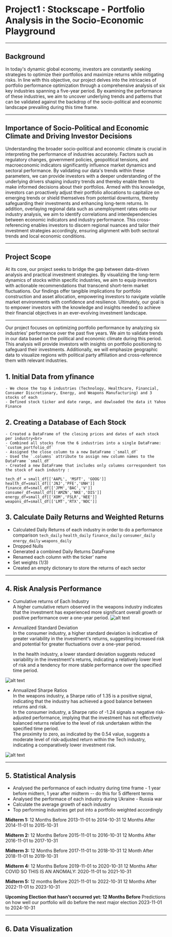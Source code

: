 # Project1 : Stockscape - Portfolio Analysis in the Socio-Economic Playground 
------
## Background 
In today's dynamic global economy, investors are constantly seeking strategies to optimize their portfolios and maximize returns while mitigating risks. In line with this objective, our project delves into the intricacies of portfolio performance optimization through a comprehensive analysis of six key industries spanning a five-year period. By examining the performance of these industries, we aim to uncover underlying trends and patterns that can be validated against the backdrop of the socio-political and economic landscape prevailing during this time frame.
___
## Importance of Socio-Political and Economic Climate and Driving Investor Decisions
Understanding the broader socio-political and economic climate is crucial in interpreting the performance of industries accurately. Factors such as regulatory changes, government policies, geopolitical tensions, and macroeconomic indicators significantly influence market dynamics and sectoral performance. By validating our data's trends within these parameters, we can provide investors with a deeper understanding of the underlying drivers shaping industry trends and thereby enable them to make informed decisions about their portfolios. Armed with this knowledge, investors can proactively adjust their portfolio allocations to capitalize on emerging trends or shield themselves from potential downturns, thereby safeguarding their investments and enhancing long-term returns.
In addition, overlaying regional data such as unemployment rates onto our industry analysis, we aim to identify correlations and interdependencies between economic indicators and industry performance. This cross-referencing enables investors to discern regional nuances and tailor their investment strategies accordingly, ensuring alignment with both sectoral trends and local economic conditions.
___
## Project Scope 
At its core, our project seeks to bridge the gap between data-driven analysis and practical investment strategies. By visualizing the long-term dynamics of stocks within specific industries, we aim to equip investors with actionable recommendations that transcend short-term market fluctuations. Our findings offer tangible implications for portfolio construction and asset allocation, empowering investors to navigate volatile market environments with confidence and resilience. Ultimately, our goal is to empower investors with the knowledge and insights needed to achieve their financial objectives in an ever-evolving investment landscape. 


---
Our project focuses on optimizing portfolio performance by analyzing six industries' performance over the past five years. We aim to validate trends in our data based on the political and economic climate during this period. This analysis will provide investors with insights on portfolio positioning to safeguard their investments. 
Additionally, we will emphasize geographic data to visualize regions with political party affiliation and cross-reference them with relevant industries.

## 1. Initial Data from yfinance
    - We chose the top 6 industries (Technology, Healthcare, Financial, Consumer Discretionary, Energy, and Weapons Manufacturing) and 3 stocks of each
    - Defined stock ticker and date range, and dowloaded the data it Yahoo Finance 
  
## 2. Creating a Database of Each Stock
    - Created a DataFrame of the closing prices and dates of each stock per industry<br>
    - Combined all stocks from the 6 industries into a single DataFrame: `custom_portfolio_df`
    - Assigned the close column to a new DataFrame :`small_df`
    - Used the `.columns` attribute to assign new column names to the DataFrame `small_df` 
    - Created a new DataFrame that includes only columns correspondent ton the stock of each industry :
  `tech_df = small_df[['AAPL', 'MSFT', 'GOOG']]`
  `health_df=small_df[['JNJ','PFE','UNH']]`
  `finance_df=small_df[['JPM','BAC','V']]`
  `consumer_df=small_df[['AMZN','NKE','DIS']]`
  `energy_df=small_df[['XOM','FSLR','NEE']]`
  `weapons_df=small_df[['LMT','RTX','NOC']]`

## 3. Calculate Daily Returns and Weighted Returns 
- Calculated Daily Returns of each industry in order to do a performance comparison
  `tech_daily`
  `health_daily`
  `finance_daily`
  `consumer_daily`
  `energy_daily`
  `weapons_daily`
- Dropped Nulls<br>
- Generated a combined Daily Returns DataFrame<br>
- Renamed each column with the ticker' name <br>
- Set weights (1/3) <br>
- Created an empty dictonary to store the returns of each sector <br>
___
## 4. Risk Analysis Performance 
- Cumulative returns of Each Industry <br>
  A higher cumulative return observed in the weapons industry indicates that the investment has experienced more significant overall growth or positive performance over a one-year period. 
![alt text](IMAGES/cumulative_returns.png)

- Annualized Standard Deviation <br>
  In the consumer industry, a higher standard deviation is indicative of greater variability in the investment's returns, suggesting increased risk and potential for greater fluctuations over a one-year period.

  In the health industry, a lower standard deviation suggests reduced variability in the investment's returns, indicating a relatively lower level of risk and a tendency for more stable performance over the specified time period.

![alt text](IMAGES/STANDARD_DEVIATION.png)
- Annualized Sharpe Ratios <br>
  In the weapons industry, a Sharpe ratio of 1.35 is a positive signal, indicating that the industry has achieved a good balance between returns and risk.<br>
  In the consumer industry, a Sharpe ratio of -1.24 signals a negative risk-adjusted performance, implying that the investment has not effectively balanced returns relative to the level of risk undertaken within the specified time period.<br>
The proximity to zero, as indicated by the 0.54 value, suggests a moderate level of risk-adjusted return within the Tech industry, indicating a comparatively lower investment risk.<br>

![alt text](IMAGES/SHARPE_RATIOS.png)

---
## 5. Statistical Analysis
  
- Analysed the  performance of each industry during time frame - 1 year before midtern, 1 year after midterm -- do this for 5 different terms <br>
- Analysed the performace of each industry during Ukraine - Russia war <br>
- Calculate the average growth of each industry<br>
- Top performing industries get put into a portfolio weighted accordingly<br>

**Midterm 1:**
12 Months Before 
2013-11-01 to 2014-10-31
 12 Months After 
2014-11-01 to 2015-10-31

**Midterm 2:**
 12 Months Before 
2015-11-01 to 2016-10-31 
 12 Months After 
2016-11-01 to 2017-10-31

**Midterm 3:**
12 Months Before 
2017-11-01 to 2018-10-31
 12 Month After 
2018-11-01 to 2019-10-31

**Midterm 4:**
12 Months Before 
2019-11-01 to 2020-10-31
 12 Months After 
 COVID SO THIS IS AN ANOMALY: 2020-11-01 to 2021-10-31

 **Midterm 5:**
12 months Before 
2021-11-01 to 2022-10-31
12 Months After 
2022-11-01 to 2023-10-31

**Upcoming Election that hasn't occurred yet: 12 Months Before**
Predictions on how well our portfolio will do before the next major election 
2023-11-01 to 2024-10-31

---
## 6. Data Visualization 







